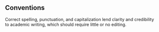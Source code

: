 ## Conventions

Correct spelling, punctuation, and capitalization lend clarity and credibility to academic writing, which should require little or no editing. 
